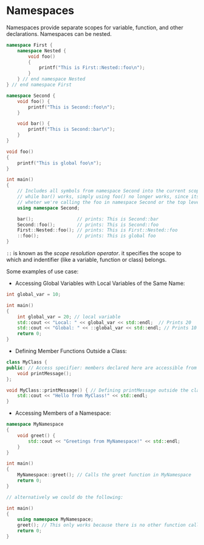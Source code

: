 # Namespaces

Namespaces provide separate scopes for variable, function, and other declarations.
Namespaces can be nested.

```c++
namespace First {
    namespace Nested {
        void foo()
        {
            printf("This is First::Nested::foo\n");
        }
    } // end namespace Nested
} // end namespace First

namespace Second {
    void foo() {
        printf("This is Second::foo\n");
    }

    void bar() {
        printf("This is Second::bar\n");
    }
}

void foo()
{
    printf("This is global foo\n");
}

int main()
{
    // Includes all symbols from namespace Second into the current scope. Note that
    // while bar() works, simply using foo() no longer works, since its now ambiguous
    // wheter we're calling the foo in namespace Second or the top level.
    using namespace Second;

    bar();                // prints: This is Second::bar
    Second::foo();        // prints: This is Second::foo
    First::Nested::foo(); // prints: This is First::Nested::foo
    ::foo();              // prints: This is global foo
}
```

`::` is known as the _scope resolution operator_. it specifies the scope to which and indentifier
(like a variable, function or class) belongs.

Some examples of use case:

- Accessing Global Variables with Local Variables of the Same Name:

```c++
int global_var = 10;

int main()
{
    int global_var = 20; // local variable
    std::cout << "Local: " << global_var << std::endl;  // Prints 20
    std::cout << "Global: " << ::global_var << std::endl; // Prints 10
    return 0;
}
```

- Defining Member Functions Outside a Class:

```c++
class MyClass {
public: // Access specifier: members declared here are accessible from outside the class
    void printMessage();
};

void MyClass::printMessage() { // Defining printMessage outside the class
    std::cout << "Hello from MyClass!" << std::endl;
}
```

- Accessing Members of a Namespace:

```c++
namespace MyNamespace
{
    void greet() {
        std::cout << "Greetings from MyNamespace!" << std::endl;
    }
}

int main()
{
    MyNamespace::greet(); // Calls the greet function in MyNamespace
    return 0;
}

// alternatively we could do the following:

int main()
{
    using namespace MyNamespace;
    greet(); // This only works because there is no other function called greet in the global scope.
    return 0;
}

```
